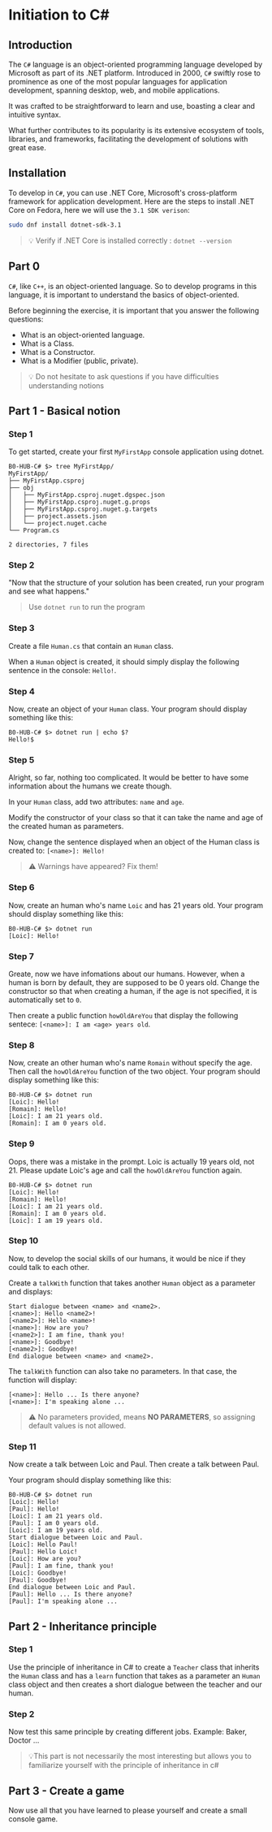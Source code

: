 # Initiation to C#

## Introduction

The `C#` language is an object-oriented programming language developed by Microsoft as part of its .NET platform. Introduced in 2000, `C#` swiftly rose to prominence as one of the most popular languages for application development, spanning desktop, web, and mobile applications.

It was crafted to be straightforward to learn and use, boasting a clear and intuitive syntax. 

What further contributes to its popularity is its extensive ecosystem of tools, libraries, and frameworks, facilitating the development of solutions with great ease.


## Installation

To develop in `C#`, you can use .NET Core, Microsoft's cross-platform framework for application development.
Here are the steps to install .NET Core on Fedora, here we will use the `3.1 SDK verison`:

```bash
sudo dnf install dotnet-sdk-3.1
```

> 💡 Verify if .NET Core is installed correctly : `dotnet --version`

## Part 0

`C#`, like `C++`, is an object-oriented language.
So to develop programs in this language, it is important to understand the basics of object-oriented.

Before beginning the exercise, it is important that you answer the following questions:
- What is an object-oriented language.
- What is a Class.
- What is a Constructor.
- What is a Modifier (public, private).

> 💡 Do not hesitate to ask questions if you have difficulties understanding notions

## Part 1 - Basical notion

### Step 1

To get started, create your first `MyFirstApp` console application using dotnet.

```
B0-HUB-C# $> tree MyFirstApp/
MyFirstApp/
├── MyFirstApp.csproj
├── obj
│   ├── MyFirstApp.csproj.nuget.dgspec.json
│   ├── MyFirstApp.csproj.nuget.g.props
│   ├── MyFirstApp.csproj.nuget.g.targets
│   ├── project.assets.json
│   └── project.nuget.cache
└── Program.cs

2 directories, 7 files
```

### Step 2

"Now that the structure of your solution has been created, run your program and see what happens."

> Use `dotnet run` to run the program

### Step 3

Create a file `Human.cs` that contain an `Human` class.

When a `Human` object is created, it should simply display the following sentence in the console: `Hello!`.

### Step 4

Now, create an object of your `Human` class.
Your program should display something like this:

```
B0-HUB-C# $> dotnet run | echo $?
Hello!$
```

### Step 5

Alright, so far, nothing too complicated.
It would be better to have some information about the humans we create though.

In your `Human` class, add two attributes: `name` and `age`.

Modify the constructor of your class so that it can take the name and age of the created human as parameters.

Now, change the sentence displayed when an object of the Human class is created to: `[<name>]: Hello!`

> ⚠️ Warnings have appeared? Fix them!

### Step 6

Now, create an human who's name `Loic` and has 21 years old.
Your program should display something like this:

```
B0-HUB-C# $> dotnet run
[Loic]: Hello!
```

### Step 7

Greate, now we have infomations about our humans.
However, when a human is born by default, they are supposed to be 0 years old.
Change the constructor so that when creating a human, if the age is not specified, it is automatically set to `0`.

Then create a public function `howOldAreYou` that display the following sentece: `[<name>]: I am <age> years old`.

### Step 8

Now, create an other human who's name `Romain` without specify the age.
Then call the `howOldAreYou` function of the two object.
Your program should display something like this:

```
B0-HUB-C# $> dotnet run
[Loic]: Hello!
[Romain]: Hello!
[Loic]: I am 21 years old.
[Romain]: I am 0 years old.
```

### Step 9

Oops, there was a mistake in the prompt. Loic is actually 19 years old, not 21. Please update Loic's age and call the `howOldAreYou` function again.

```
B0-HUB-C# $> dotnet run
[Loic]: Hello!
[Romain]: Hello!
[Loic]: I am 21 years old.
[Romain]: I am 0 years old.
[Loic]: I am 19 years old.
```

### Step 10

Now, to develop the social skills of our humans, it would be nice if they could talk to each other.

Create a `talkWith` function that takes another `Human` object as a parameter and displays:

```
Start dialogue between <name> and <name2>.
[<name>]: Hello <name2>!
[<name2>]: Hello <name>!
[<name>]: How are you?
[<name2>]: I am fine, thank you!
[<name>]: Goodbye!
[<name2>]: Goodbye!
End dialogue between <name> and <name2>.
```

The `talkWith` function can also take no parameters. In that case, the function will display:

```
[<name>]: Hello ... Is there anyone?
[<name>]: I'm speaking alone ...
```


> ⚠️ No parameters provided, means **NO PARAMETERS**, so assigning default values is not allowed.

### Step 11

Now create a talk between Loic and Paul.
Then create a talk between Paul.

Your program should display something like this:

```
B0-HUB-C# $> dotnet run
[Loic]: Hello!
[Paul]: Hello!
[Loic]: I am 21 years old.
[Paul]: I am 0 years old.
[Loic]: I am 19 years old.
Start dialogue between Loic and Paul.
[Loic]: Hello Paul!
[Paul]: Hello Loic!
[Loic]: How are you?
[Paul]: I am fine, thank you!
[Loic]: Goodbye!
[Paul]: Goodbye!
End dialogue between Loic and Paul.
[Paul]: Hello ... Is there anyone?
[Paul]: I'm speaking alone ...
```

## Part 2 - Inheritance principle

### Step 1

Use the principle of inheritance in C# to create a `Teacher` class that inherits the `Human` class and has a `learn` function that takes as a parameter an `Human` class object and then creates a short dialogue between the teacher and our human.

### Step 2

Now test this same principle by creating different jobs.
Example: Baker, Doctor ...

> 💡This part is not necessarily the most interesting but allows you to familiarize yourself with the principle of inheritance in c#

## Part 3 - Create a game

Now use all that you have learned to please yourself and create a small console game.
